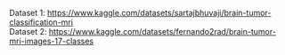Dataset 1: https://www.kaggle.com/datasets/sartajbhuvaji/brain-tumor-classification-mri<br>
Dataset 2: https://www.kaggle.com/datasets/fernando2rad/brain-tumor-mri-images-17-classes
